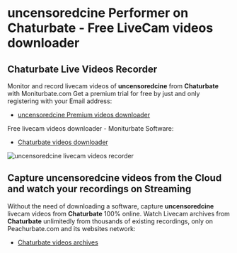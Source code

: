 # uncensoredcine Performer on Chaturbate - Free LiveCam videos downloader

## Chaturbate Live Videos Recorder

Monitor and record livecam videos of **uncensoredcine** from **Chaturbate** with Moniturbate.com
Get a premium trial for free by just and only registering with your Email address:
* [uncensoredcine Premium videos downloader](https://moniturbate.com/request-demo-licence-key.html)

Free livecam videos downloader - Moniturbate Software:
* [Chaturbate videos downloader](https://moniturbate.com/moniturbate-download-software.html)

![uncensoredcine livecam videos recorder](https://peachurnet.com/templates/moniturbate-software.png)


## Capture uncensoredcine videos from the Cloud and watch your recordings on Streaming

Without the need of downloading a software, capture **uncensoredcine** livecam videos from **Chaturbate** 100% online.
Watch Livecam archives from **Chaturbate** unlimitedly from thousands of existing recordings, only on Peachurbate.com and its websites network:
* [Chaturbate videos archives](https://peachurnet.com/)